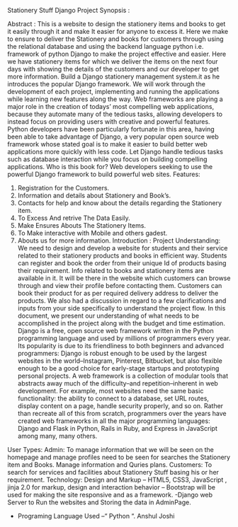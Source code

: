 Stationery Stuff Django Project Synopsis :

Abstract :
This is a website to design the stationery items and books to get it easily through it and make It easier for anyone to excess it.
Here we make to ensure to deliver the Stationery and books for customers through using the relational database and using the backend language python i.e. framework of python Django to make the project effective and easier.
Here we have stationery items for which we deliver the items on the next four days with showing
the details of the customers and our developer to get more information.
Build a Django stationery management system.it as he introduces the popular Django framework. We will work through the development of each project, implementing and running the applications while learning new features along the way. Web frameworks are playing a major role in the creation of todays’ most compelling web applications, because they automate many of the tedious tasks, allowing developers to instead focus on providing users with creative and powerful features. Python developers have been particularly fortunate in this area, having been able to take advantage of Django, a very popular open source web framework whose stated goal is to make it easier to build better web applications more quickly with less code. Let Django handle tedious tasks such as database interaction while you focus on building compelling applications. Who is this book for? Web developers seeking to use the powerful Django framework to build powerful web sites.
Features:
1. Registration for the Customers.
2. Information and details about Stationery and Book’s.
3. Contacts for help and know about the details regarding the Stationery item.
4. To Excess And retrive The Data Easily.
5. Make Ensures Abouts The Stationery Items.
6. To Make interactive with Mobile and others gadest.
7. Abouts us for more information.
Introduction :
 Project Understanding:
We need to design and develop a website for students and their service related to their stationery products and books in efficient way. Students can register and book the order from their unique Id of products basing their requirement. Info related to books and stationery items are available in it. It will be there in the website which customers can browse through and view their profile before contacting them.
Customers can book their product for as per required delivery address to deliver the products.
 We also had a discussion in regard to a few clarifications and inputs from your side specifically to understand the project flow.
In this document, we present our understanding of what needs to be accomplished in the project along with the budget and time estimation.
Django is a free, open source web framework written in the Python programming language and used by millions of programmers every year. Its popularity is due to its friendliness to both beginners and advanced programmers: Django is robust enough to be used by the largest websites in the world–Instagram, Pinterest, Bitbucket, but also flexible enough to be a good choice for early-stage startups and prototyping personal projects.
A web framework is a collection of modular tools that abstracts away much of the difficulty–and repetition–inherent in web development. For example, most websites need the same basic functionality: the ability to connect to a database, set URL routes, display content on a page, handle security properly, and so on. Rather than recreate all of this from scratch, programmers over the years have created web frameworks in all the major programming languages: Django and Flask in Python, Rails in Ruby, and Express in JavaScript among many, many others.
 
 
User Types:
Admin: To manage information that we will be seen on the homepage and manage profiles need to be seen for searches the Stationery item and Books. Manage information and Quries plans.
Customers: To search for services and facilities about Stationery Stuff basing his or her requirement.
Technology:
Design and Markup
– HTML5, CSS3, JavaScript , jinja 2.0 for markup, design and interaction behavior – Bootstrap will be used for making the site responsive and as a framework. -Django web Server to Run the websites and Storing the data in AdminPage.
- Programing Language Used –“ Python “.
Anshul Joshi
